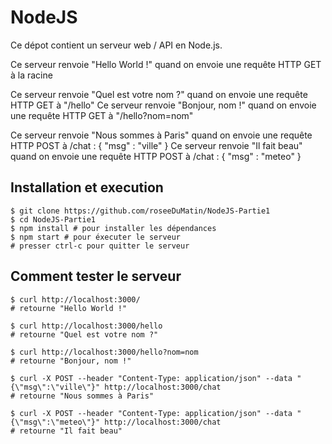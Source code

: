 # NodeJS

Ce dépot contient un serveur web / API en Node.js.

Ce serveur renvoie "Hello World !" quand on envoie une requête HTTP GET à la racine

Ce serveur renvoie "Quel est votre nom ?" quand on envoie une requête HTTP GET à "/hello" 
Ce serveur renvoie "Bonjour, nom !" quand on envoie une requête HTTP GET à "/hello?nom=nom"

Ce serveur renvoie "Nous sommes à Paris" quand on envoie une requête HTTP POST à /chat : { "msg" : "ville" }
Ce serveur renvoie "Il fait beau" quand on envoie une requête HTTP POST à /chat : { "msg" : "meteo" }


## Installation et execution
```
$ git clone https://github.com/roseeDuMatin/NodeJS-Partie1
$ cd NodeJS-Partie1
$ npm install # pour installer les dépendances
$ npm start # pour éxecuter le serveur
# presser ctrl-c pour quitter le serveur
```

## Comment tester le serveur
```
$ curl http://localhost:3000/ 
# retourne "Hello World !"
```
```
$ curl http://localhost:3000/hello 
# retourne "Quel est votre nom ?"
```
```
$ curl http://localhost:3000/hello?nom=nom
# retourne "Bonjour, nom !"
```
```
$ curl -X POST --header "Content-Type: application/json" --data "{\"msg\":\"ville\"}" http://localhost:3000/chat
# retourne "Nous sommes à Paris"
```
```
$ curl -X POST --header "Content-Type: application/json" --data "{\"msg\":\"meteo\"}" http://localhost:3000/chat
# retourne "Il fait beau"
```
